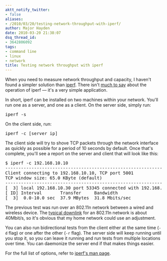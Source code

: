 ```yaml
---
aktt_notify_twitter:
- false
aliases:
- /2010/03/20/testing-network-throughput-with-iperf/
author: Major Hayden
date: 2010-03-20 21:38:07
dsq_thread_id:
- 3642806092
tags:
- command line
- linux
- network
title: Testing network throughput with iperf
---
```


When you need to measure network throughput and capacity, I haven't found a simpler solution than [iperf][1]. There isn't [much to say][2] about the operation of iperf &#8212; it's a very simple application.

In short, iperf can be installed on two machines within your network. You'll run one as a server, and one as a client. On the server side, simply run:

<pre lang="html">iperf -s</pre>

On the client side, run:

<pre lang="html">iperf -c [server_ip]</pre>

The client side will try to shove TCP packets through the network interface as quickly as possible for a period of 10 seconds by default. Once that's complete, you'll see a report on the server and client that will look like this:

<pre lang="html">$ iperf -c 192.168.10.10
------------------------------------------------------------
Client connecting to 192.168.10.10, TCP port 5001
TCP window size: 65.0 KByte (default)
------------------------------------------------------------
[  3] local 192.168.10.30 port 53345 connected with 192.168.10.10 port 5001
[ ID] Interval       Transfer     Bandwidth
[  3]  0.0-10.0 sec  37.9 MBytes  31.8 Mbits/sec
</pre>

The previous test was run over an 802.11n network between a wired and wireless device. The [typical downlink][3] for an 802.11n network is about 40Mbit/s, so it's obvious that my home network could use an adjustment.

You can also run bidirectional tests from the client either at the same time (`-d` flag) or one after the other (`-r` flag). The server side will keep running until you stop it, so you can leave it running and run tests from multiple locations over time. You can daemonize the server end if that makes things easier.

For the full list of options, refer to [iperf's man page][4].

 [1]: http://sourceforge.net/projects/iperf/
 [2]: http://en.wikipedia.org/wiki/Iperf
 [3]: http://en.wikipedia.org/wiki/Comparison_of_wireless_data_standards#Throughput
 [4]: http://staff.science.uva.nl/~jblom/gigaport/tools/man/iperf.html